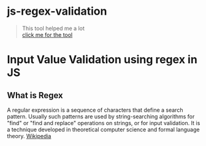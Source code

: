 # js-regex-validation
> This tool helped me a lot<br>
> <a href="https://regexr.com/"> click me for the tool</a><br>


# Input Value Validation using regex in JS

## What is Regex
A regular expression is a sequence of characters that define a search pattern. Usually such patterns are used by string-searching
algorithms for "find" or "find and replace" operations on strings,
or for input validation. It is a technique developed in theoretical computer science and formal language theory. 
<a href="https://en.wikipedia.org/wiki/Regular_expression">Wikipedia</a>
